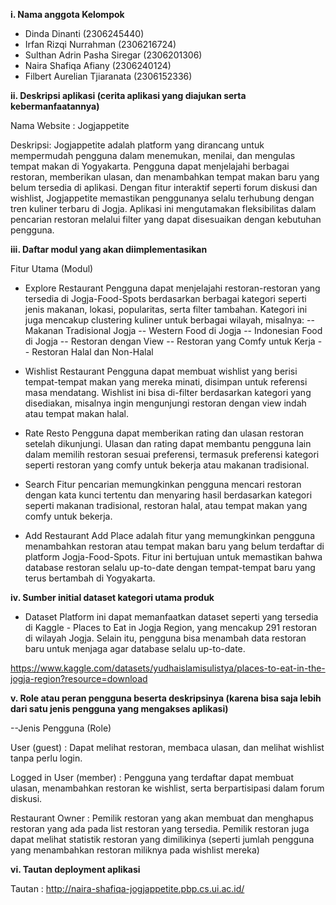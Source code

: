 **i. Nama anggota Kelompok**

- Dinda Dinanti (2306245440)
- Irfan Rizqi Nurrahman (2306216724)
- Sulthan Adrin Pasha Siregar (2306201306)
- Naira Shafiqa Afiany (2306240124)
- Filbert Aurelian Tjiaranata (2306152336)

**ii. Deskripsi aplikasi (cerita aplikasi yang diajukan serta kebermanfaatannya)**

Nama Website : Jogjappetite

Deskripsi: Jogjappetite adalah platform yang dirancang untuk mempermudah pengguna dalam menemukan, menilai, dan mengulas tempat makan di Yogyakarta. Pengguna dapat menjelajahi berbagai restoran, memberikan ulasan, dan menambahkan tempat makan baru yang belum tersedia di aplikasi. Dengan fitur interaktif seperti forum diskusi dan wishlist, Jogjappetite memastikan penggunanya selalu terhubung dengan tren kuliner terbaru di Jogja. Aplikasi ini mengutamakan fleksibilitas dalam pencarian restoran melalui filter yang dapat disesuaikan dengan kebutuhan pengguna.

**iii. Daftar modul yang akan diimplementasikan**

Fitur Utama (Modul)
- Explore Restaurant
Pengguna dapat menjelajahi restoran-restoran yang tersedia di Jogja-Food-Spots berdasarkan berbagai kategori seperti jenis makanan, lokasi, popularitas, serta filter tambahan. Kategori ini juga mencakup clustering kuliner untuk berbagai wilayah, misalnya:
-- Makanan Tradisional Jogja
-- Western Food di Jogja
-- Indonesian Food di Jogja
-- Restoran dengan View
-- Restoran yang Comfy untuk Kerja
-- Restoran Halal dan Non-Halal

- Wishlist Restaurant
Pengguna dapat membuat wishlist yang berisi tempat-tempat makan yang mereka minati, disimpan untuk referensi masa mendatang. Wishlist ini bisa di-filter berdasarkan kategori yang disediakan, misalnya ingin mengunjungi restoran dengan view indah atau tempat makan halal.

- Rate Resto
Pengguna dapat memberikan rating dan ulasan restoran setelah dikunjungi. Ulasan dan rating dapat membantu pengguna lain dalam memilih restoran sesuai preferensi, termasuk preferensi kategori seperti restoran yang comfy untuk bekerja atau makanan tradisional.

- Search
Fitur pencarian memungkinkan pengguna mencari restoran dengan kata kunci tertentu dan menyaring hasil berdasarkan kategori seperti makanan tradisional, restoran halal, atau tempat makan yang comfy untuk bekerja.

- Add Restaurant
Add Place adalah fitur yang memungkinkan pengguna menambahkan restoran atau tempat makan baru yang belum terdaftar di platform Jogja-Food-Spots. Fitur ini bertujuan untuk memastikan bahwa database restoran selalu up-to-date dengan tempat-tempat baru yang terus bertambah di Yogyakarta.

**iv. Sumber initial dataset kategori utama produk**

- Dataset
Platform ini dapat memanfaatkan dataset seperti yang tersedia di Kaggle - Places to Eat in Jogja Region, yang mencakup 291 restoran di wilayah Jogja. Selain itu, pengguna bisa menambah data restoran baru untuk menjaga agar database selalu up-to-date.

https://www.kaggle.com/datasets/yudhaislamisulistya/places-to-eat-in-the-jogja-region?resource=download

**v. Role atau peran pengguna beserta deskripsinya (karena bisa saja lebih dari satu jenis pengguna yang mengakses aplikasi)**

--Jenis Pengguna (Role)

User (guest) : 
Dapat melihat restoran, membaca ulasan, dan melihat wishlist tanpa perlu login.

Logged in User (member) : 
Pengguna yang terdaftar dapat membuat ulasan, menambahkan restoran ke wishlist, serta berpartisipasi dalam forum diskusi.

Restaurant Owner :
Pemilik restoran yang akan membuat dan menghapus restoran yang ada pada list restoran yang tersedia. Pemilik restoran juga dapat melihat statistik restoran yang dimilikinya (seperti jumlah pengguna yang menambahkan restoran miliknya pada wishlist mereka)

**vi. Tautan deployment aplikasi**

Tautan : http://naira-shafiqa-jogjappetite.pbp.cs.ui.ac.id/